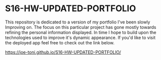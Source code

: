 # S16-HW-UPDATED-PORTFOLIO

This repository is dedicated to a version of my portfolio I've been slowly Improving on. The focus on this particular project has gone mostly towards refining the personal information displayed. In time I hope to build upon the technologies used to improve it's dynamic appearance. If you'd like to visit the deployed app feel free to check out the link below.

https://joe-toni.github.io/S16-HW-UPDATED-PORTFOLIO/
